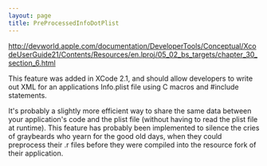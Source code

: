```yaml
---
layout: page
title: PreProcessedInfoDotPlist
---
```


    
http://devworld.apple.com/documentation/DeveloperTools/Conceptual/XcodeUserGuide21/Contents/Resources/en.lproj/05_02_bs_targets/chapter_30_section_6.html


This feature was added in XCode 2.1, and should allow developers to write out XML for an applications Info.plist file using C macros and #include statements. 

It's probably a slightly more efficient way to share the same data between your application's code and the plist file (without having to read the plist file at runtime). This feature has probably been implemented to silence the cries of graybeards who yearn for the good old days, when they could preprocess their .r files before they were compiled into the resource fork of their application.

